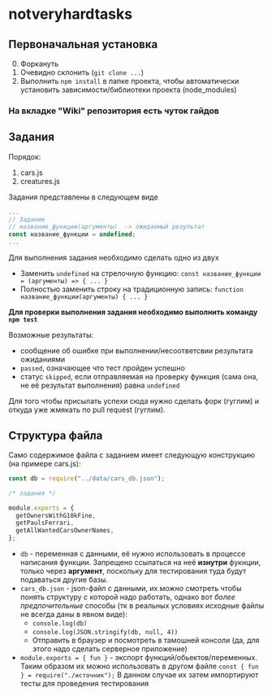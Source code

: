 # notveryhardtasks

## Первоначальная установка

0. Форкануть
1. Очевидно склонить (`git clone ...`)
2. Выполнить `npm install` в папке проекта, чтобы автоматически установить зависимости/библиотеки проекта (node_modules)

### На вкладке "Wiki" репозитория есть чуток гайдов

## Задания

Порядок:

1. cars.js
2. creatures.js

Задания представлены в следующем виде

```javascript
...
// Задание
// название_функции(аргументы)  -> ожидаемый результат
const название_функции = undefined;
...
```

Для выполнения задания необходимо сделать одно из двух

- Заменить `undefined` на стрелочную функцию:
  `const название_функции = (аргументы) => { ... }`
- Полностью заменить строку на традиционную запись:
  `function название_функции(аргументы) { ... }`

**Для проверки выполнения задания необходимо выполнить команду `npm test`**

Возможные результаты:

- сообщение об ошибке при выполнении/несоответсвии результата ожиданиями
- `passed`, означающее что тест пройден успешно
- статус `skipped`, если отправляемая на проверку функция (сама она, не её результат выполнения) равна `undefined`

Для того чтобы присылать успехи сюда нужно сделать форк (гуглим) и откуда уже жмякать по pull request (гуглим).

## Структура файла

Само содержимое файла с заданием имеет следующую конструкцию (на примере cars.js):

```javascript
const db = require("../data/cars_db.json");

/* задания */

module.exports = {
  getOwnersWithG10kFine,
  getPaulsFerrari,
  getAllWantedCarsOwnerNames,
};
```

- `db` - переменная с данными, её нужно использовать в процессе написания функции. Запрещено ссылаться на неё **изнутри** фукнции, только через **аргумент**, поскольку для тестирования туда будут подаваться другие базы.
- `cars_db.json` - json-файл с данными, их _можно_ смотреть чтобы понять структуру с которой надо работать, однако вот _более предпочительные_ способы (тк в реальных условиях исходные файлы не всегда даны в явном виде):
  - `console.log(db)`
  - `console.log(JSON.stringify(db, null, 4))`
  - Отправить в браузер и посмотреть в тамошней консоли (да, для этого надо сделать серверное приложение)
- `module.exports = { fun }` - экспорт функций/обьектов/переменных. Таким образом их можно использовать в другом файле `const { fun } = require("./источник");` В данном случае их затем импортируют тесты для проведения тестирования
